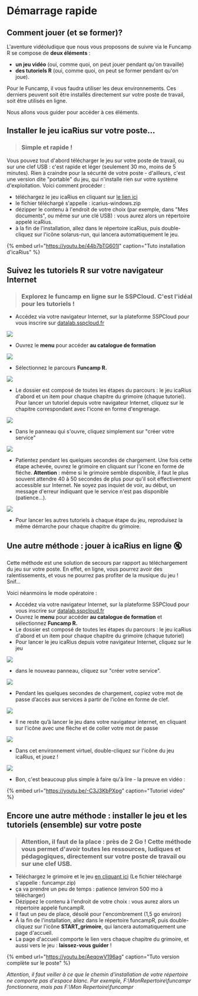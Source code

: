 # Démarrage rapide

## Comment jouer \(et se former\)?

L'aventure vidéoludique que nous vous proposons de suivre via le Funcamp R se compose de **deux éléments** :

* **un jeu vidéo** \(oui, comme quoi, on peut jouer pendant qu'on travaille\)   
* **des tutoriels R** \(oui, comme quoi, on peut se former pendant qu'on joue\).

Pour le Funcamp, il vous faudra utiliser les deux environnements. Ces derniers peuvent soit être installés directement sur votre poste de travail, soit être utilisés en ligne.

Nous allons vous guider pour accéder à ces éléments.

## Installer le jeu icaRius sur votre poste...

> ### Simple et rapide !

Vous pouvez tout d'abord télécharger le jeu sur votre poste de travail, ou sur une clef USB : c'est rapide et léger (seulement 30 mo, moins de 5 minutes). Rien à craindre pour la sécurité de votre poste - d'ailleurs, c'est une version dite "portable" du jeu, qui n'installe rien sur votre système d'exploitation. Voici comment procéder :

* téléchargez le jeu icaRius en cliquant sur [le lien ici](https://minio.lab.sspcloud.fr/funcampr/icaRius-windows.zip)
* le fichier téléchargé s'appelle : icarius-windows.zip
* dézipper le contenu à l'endroit de votre choix \(par exemple, dans "Mes documents", ou même sur une clé USB\) : vous aurez alors un répertoire appelé icaRius.
* à la fin de l'installation, allez dans le répertoire icaRius, puis double-cliquez sur l'icône solarus-run, qui lancera automatiquement le jeu.

{% embed url="https://youtu.be/44b7bTG601I" caption="Tuto installation d'icaRius" %}

## Suivez les tutoriels R sur votre navigateur Internet 

> ### Explorez le funcamp en ligne sur le SSPCloud. C'est l'idéal pour les tutoriels ! 

* Accédez via votre navigateur Internet, sur la plateforme SSPCloud pour vous inscrire sur [datalab.sspcloud.fr](https://onyxia.lab.sspcloud.fr)

![](images/lancer-service-00.png)

* Ouvrez le **menu** pour accéder **au catalogue de formation**

![](images/lancer-service-01.png)

* Sélectionnez le parcours **Funcamp R.**

![](images/lancer-service-02.png)

* Le dossier est composé de toutes les étapes du parcours : le jeu icaRius d'abord et un item pour chaque chapitre du grimoire (chaque tutoriel). Pour lancer un tutoriel depuis votre navigateur Internet, cliquez sur le chapitre correspondant avec l'icone en forme d'engrenage.

![](images/lancer-service-03.png)

* Dans le panneau qui s'ouvre, cliquez simplement sur "créer votre service"  

![](images/lancer-service-04.png)

* Patientez pendant les quelques secondes de chargement. Une fois cette étape achevée, ouvrez le grimoire en cliquant sur l'icone en forme de fléche. **Attention** : même si le grimoire semble disponible, il faut le plus souvent attendre 40 à 50 secondes de plus pour qu'il soit effectivement accessible sur Internet. Ne soyez pas inquiet de voir, au début, un message d'erreur indiquant que le service n'est pas disponible (patience...).

![](images/lancer-service-05.png)

* Pour lancer les autres tutoriels à chaque étape du jeu, reproduisez la même démarche pour chaque chapitre du grimoire.

## Une autre méthode : jouer à icaRius en ligne 🔇

Cette méthode est une solution de secours par rapport au téléchargement du jeu sur votre poste. En effet, en ligne, vous pourrez avoir des ralentissements, et vous ne pourrez pas profiter de la musique du jeu ! Snif...

Voici néanmoins le mode opératoire :

* Accédez via votre navigateur Internet, sur la plateforme SSPCloud pour vous inscrire sur [datalab.sspcloud.fr](https://onyxia.lab.sspcloud.fr)
* Ouvrez le **menu** pour accéder **au catalogue de formation** et sélectionnez **Funcamp R.**
* Le dossier est composé de toutes les étapes du parcours : le jeu icaRius d'abord et un item pour chaque chapitre du grimoire (chaque tutoriel)
* Pour lancer le jeu icaRius depuis votre navigateur Internet, cliquez sur le jeu 

![](images/lancer-game-01.png)

* dans le nouveau panneau, cliquez sur "créer votre service".

![](images/lancer-game-02.png)

* Pendant les quelques secondes de chargement, copiez votre mot de passe d’accès aux services à partir de l’icône en forme de clef.

![](images/lancer-game-03.png)

* Il ne reste qu’à lancer le jeu dans votre navigateur internet, en cliquant sur l'icône avec une flèche et de coller votre mot de passe

![](images/lancer-game-04.png)

* Dans cet environnement virtuel, double-cliquez sur l'icône du jeu icaRius, et jouez !

![](images/lancer-game-05.png)

* Bon, c'est beaucoup plus simple à faire qu'à lire - la preuve en vidéo :

{% embed url="https://youtu.be/-C3J3KbPXpg" caption="Tutoriel video" %}

## Encore une autre méthode : installer le jeu et les tutoriels (ensemble) sur votre poste

> ### Attention, il faut de la place : près de 2 Go ! Cette méthode vous permet d'avoir toutes les ressources, ludiques et pédagogiques, directement sur votre poste de travail ou sur une clef USB.

* Téléchargez le grimoire et le jeu [en cliquant ici](https://minio.lab.sspcloud.fr/funcampr/funcampr.zip) (Le fichier téléchargé s'appelle : funcampr.zip)
* ça va prendre un peu de temps : patience (environ 500 mo à télécharger)
* Dézippez le contenu à l'endroit de votre choix : vous aurez alors un répertoire appelé funcampR. 
* il faut un peu de place, désolé pour l'encombrement (1,5 go environ)
* À la fin de l'installation, allez dans le répertoire funcampR, puis double-cliquez sur l'icône **START\_grimoire**, qui lancera automatiquement une page d'accueil. 
* La page d'accueil comporte le lien vers chaque chapitre du grimoire, et aussi vers le jeu : **laissez-vous guider** ! 

{% embed url="https://youtu.be/AeqowV196ag" caption="Tuto version complète sur le poste" %}

_Attention, il faut veiller à ce que le chemin d'installation de votre répertoire ne comporte pas d'espace blanc. Par exemple, F:\MonRepertoire\funcampr fonctionnera, mais pas F:\Mon Repertoire\funcampr_



